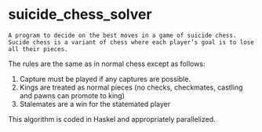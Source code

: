# suicide_chess_solver

    A program to decide on the best moves in a game of suicide chess. Sucide chess is a variant of chess where each player’s goal is to lose all their pieces. 

The rules are the same as in normal chess except as follows:

1) Capture must be played if any captures are possible.
2) Kings are treated as normal pieces (no checks, checkmates, castling and pawns can promote to king)
3) Stalemates are a win for the statemated player

This algorithm is coded in Haskel and appropriately parallelized.

